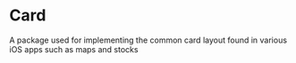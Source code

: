 # Card

A package used for implementing the common card layout found in various iOS apps such as maps and stocks

